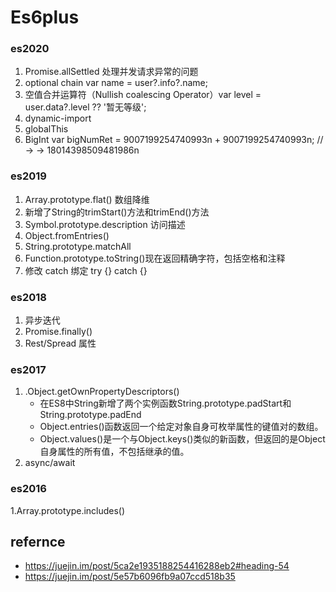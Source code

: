 # Es6plus

### es2020

1. Promise.allSettled 处理并发请求异常的问题
2. optional chain var name = user?.info?.name;
3. 空值合并运算符（Nullish coalescing Operator）var level = user.data?.level ?? '暂无等级';
4. dynamic-import
5. globalThis
6. BigInt var bigNumRet = 9007199254740993n + 9007199254740993n; // -> -> 18014398509481986n

### es2019

1. Array.prototype.flat() 数组降维
2. 新增了String的trimStart()方法和trimEnd()方法
3. Symbol.prototype.description 访问描述
4. Object.fromEntries()
5. String.prototype.matchAll
6. Function.prototype.toString()现在返回精确字符，包括空格和注释
7. 修改 catch 绑定 try {} catch {}

### es2018

1. 异步迭代
2. Promise.finally()
3. Rest/Spread 属性

### es2017

1. .Object.getOwnPropertyDescriptors()
   - 在ES8中String新增了两个实例函数String.prototype.padStart和String.prototype.padEnd
   - Object.entries()函数返回一个给定对象自身可枚举属性的键值对的数组。
   - Object.values()是一个与Object.keys()类似的新函数，但返回的是Object自身属性的所有值，不包括继承的值。
2. async/await

### es2016

1.Array.prototype.includes()

## refernce

- https://juejin.im/post/5ca2e1935188254416288eb2#heading-54
- https://juejin.im/post/5e57b6096fb9a07ccd518b35